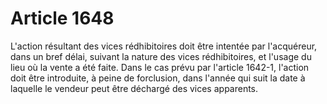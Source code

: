 # Article 1648

L'action résultant des vices rédhibitoires doit être intentée par l'acquéreur, dans un bref délai, suivant la nature des vices rédhibitoires, et l'usage du lieu où la vente a été faite.   Dans le cas prévu par l'article 1642-1, l'action doit être introduite, à peine de forclusion, dans l'année qui suit la date à laquelle le vendeur peut être déchargé des vices apparents.